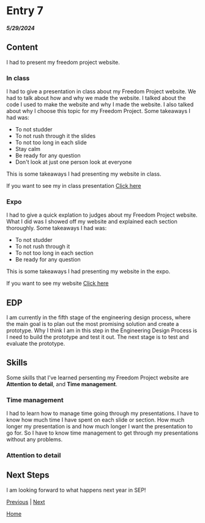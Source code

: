 # Entry 7
##### 5/29/2024

## Content
I had to present my freedom project website.

### In class
I had to give a presentation in class about my Freedom Project website. We had to talk about how and why we made the website. I talked about the code I used to make the website and why I made the website. I also talked about why I choose this topic for my Freedom Project. Some takeaways I had was:

* To not studder
* To not rush through it the slides
* To not too long in each slide
* Stay calm
* Be ready for any question
* Don't look at just one person look at everyone 

This is some takeaways I had presenting my website in class.

If you want to see my in class presentation [Click here](https://docs.google.com/presentation/d/1nUkTbB63gkyMQRd5lOPEcv0BZD-v4jOJBfOBJ7pHjoo/edit)

### Expo
I had to give a quick explation to judges about my Freedom Project website. What I did was I showed off my website and explained each section thoroughly. Some takeaways I had was:

* To not studder
* To not rush through it
* To not too long in each section
* Be ready for any question

This is some takeaways I had presenting my website in the expo.

If you want to see my website [Click here](https://matthewc0913.github.io/sep10-freedom-project/)

## EDP
I am currently in the fifth stage of the engineering design process, where the main goal is to plan out the most promising solution and create a prototype. Why I think I am in this step in the Engineering Design Process is I need to build the prototype and test it out. The next stage is to test and evaluate the prototype.

## Skills
Some skills that I’ve learned persenting my Freedom Project website are **Attention to detail**, and **Time management**.

### Time management
I had to learn how to manage time going through my presentations. I have to know how much time I have spent on each slide or section. How much longer my presentation is and how much longer I want the presentation to go for. So I have to know time management to get through my presentations without any problems.

### Attention to detail



## Next Steps
I am looking forward to what happens next year in SEP!

[Previous](entry06.md) | [Next](entry08.md)

[Home](../README.md)
